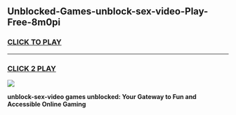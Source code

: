 
## Unblocked-Games-unblock-sex-video-Play-Free-8m0pi
<h3>
<a href="https://premium76.site?title=unblock-sex-video&ref=18A1">CLICK TO PLAY</a></h3>
<hr>

<h3>
<a href="https://premium76.site?title=unblock-sex-video&ref=18A1">CLICK 2 PLAY</a>
  
</h3>

<a href="https://premium76.site?title=unblock-sex-video&ref=18A1"><img src="https://clearcache.store/games.png"></a>


**unblock-sex-video games unblocked: Your Gateway to Fun and Accessible Online Gaming**
